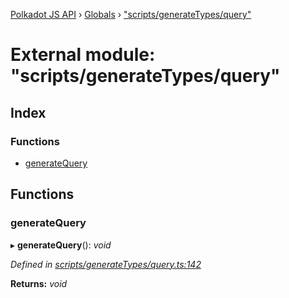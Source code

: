 [Polkadot JS API](../README.md) › [Globals](../globals.md) › ["scripts/generateTypes/query"](_scripts_generatetypes_query_.md)

# External module: "scripts/generateTypes/query"

## Index

### Functions

* [generateQuery](_scripts_generatetypes_query_.md#generatequery)

## Functions

###  generateQuery

▸ **generateQuery**(): *void*

*Defined in [scripts/generateTypes/query.ts:142](https://github.com/polkadot-js/api/blob/5b5d0a3fb8/packages/types/src/scripts/generateTypes/query.ts#L142)*

**Returns:** *void*
